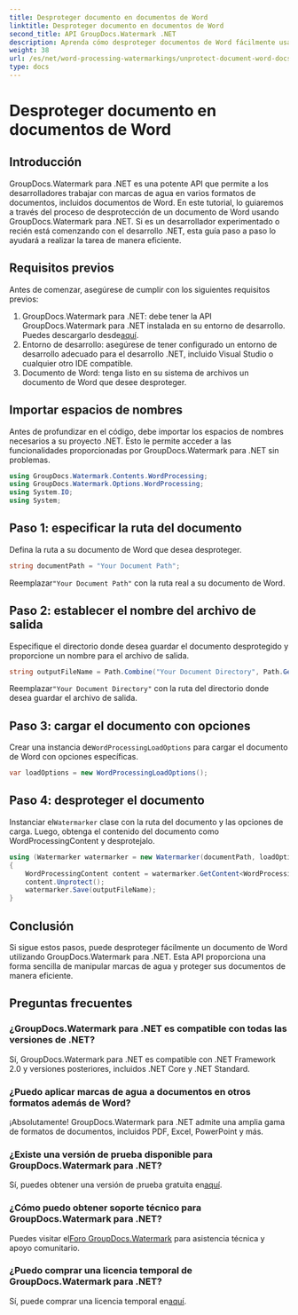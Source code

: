 ```yaml
---
title: Desproteger documento en documentos de Word
linktitle: Desproteger documento en documentos de Word
second_title: API GroupDocs.Watermark .NET
description: Aprenda cómo desproteger documentos de Word fácilmente usando GroupDocs.Watermark para .NET. Sigue nuestra guía paso a paso.
weight: 38
url: /es/net/word-processing-watermarkings/unprotect-document-word-docs/
type: docs
---
```

# Desproteger documento en documentos de Word

## Introducción
GroupDocs.Watermark para .NET es una potente API que permite a los desarrolladores trabajar con marcas de agua en varios formatos de documentos, incluidos documentos de Word. En este tutorial, lo guiaremos a través del proceso de desprotección de un documento de Word usando GroupDocs.Watermark para .NET. Si es un desarrollador experimentado o recién está comenzando con el desarrollo .NET, esta guía paso a paso lo ayudará a realizar la tarea de manera eficiente.
## Requisitos previos
Antes de comenzar, asegúrese de cumplir con los siguientes requisitos previos:
1.  GroupDocs.Watermark para .NET: debe tener la API GroupDocs.Watermark para .NET instalada en su entorno de desarrollo. Puedes descargarlo desde[aquí](https://releases.groupdocs.com/Watermark/net/).
2. Entorno de desarrollo: asegúrese de tener configurado un entorno de desarrollo adecuado para el desarrollo .NET, incluido Visual Studio o cualquier otro IDE compatible.
3. Documento de Word: tenga listo en su sistema de archivos un documento de Word que desee desproteger.

## Importar espacios de nombres
Antes de profundizar en el código, debe importar los espacios de nombres necesarios a su proyecto .NET. Esto le permite acceder a las funcionalidades proporcionadas por GroupDocs.Watermark para .NET sin problemas.
```csharp
using GroupDocs.Watermark.Contents.WordProcessing;
using GroupDocs.Watermark.Options.WordProcessing;
using System.IO;
using System;
```
## Paso 1: especificar la ruta del documento
Defina la ruta a su documento de Word que desea desproteger.
```csharp
string documentPath = "Your Document Path";
```
 Reemplazar`"Your Document Path"` con la ruta real a su documento de Word.
## Paso 2: establecer el nombre del archivo de salida
Especifique el directorio donde desea guardar el documento desprotegido y proporcione un nombre para el archivo de salida.
```csharp
string outputFileName = Path.Combine("Your Document Directory", Path.GetFileName(documentPath));
```
 Reemplazar`"Your Document Directory"` con la ruta del directorio donde desea guardar el archivo de salida.
## Paso 3: cargar el documento con opciones
 Crear una instancia de`WordProcessingLoadOptions` para cargar el documento de Word con opciones específicas.
```csharp
var loadOptions = new WordProcessingLoadOptions();
```
## Paso 4: desproteger el documento
 Instanciar el`Watermarker` clase con la ruta del documento y las opciones de carga. Luego, obtenga el contenido del documento como WordProcessingContent y desprotejalo.
```csharp
using (Watermarker watermarker = new Watermarker(documentPath, loadOptions))
{
    WordProcessingContent content = watermarker.GetContent<WordProcessingContent>();
    content.Unprotect();
    watermarker.Save(outputFileName);
}
```

## Conclusión
Si sigue estos pasos, puede desproteger fácilmente un documento de Word utilizando GroupDocs.Watermark para .NET. Esta API proporciona una forma sencilla de manipular marcas de agua y proteger sus documentos de manera eficiente.
## Preguntas frecuentes
### ¿GroupDocs.Watermark para .NET es compatible con todas las versiones de .NET?
Sí, GroupDocs.Watermark para .NET es compatible con .NET Framework 2.0 y versiones posteriores, incluidos .NET Core y .NET Standard.
### ¿Puedo aplicar marcas de agua a documentos en otros formatos además de Word?
¡Absolutamente! GroupDocs.Watermark para .NET admite una amplia gama de formatos de documentos, incluidos PDF, Excel, PowerPoint y más.
### ¿Existe una versión de prueba disponible para GroupDocs.Watermark para .NET?
 Sí, puedes obtener una versión de prueba gratuita en[aquí](https://releases.groupdocs.com/).
### ¿Cómo puedo obtener soporte técnico para GroupDocs.Watermark para .NET?
 Puedes visitar el[Foro GroupDocs.Watermark](https://forum.groupdocs.com/c/watermark/19) para asistencia técnica y apoyo comunitario.
### ¿Puedo comprar una licencia temporal de GroupDocs.Watermark para .NET?
 Sí, puede comprar una licencia temporal en[aquí](https://purchase.groupdocs.com/temporary-license/).